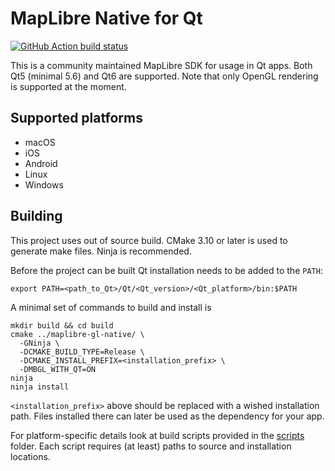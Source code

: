 # MapLibre Native for Qt

[![GitHub Action build status](https://github.com/maplibre/maplibre-native/workflows/qt-ci/badge.svg)](https://github.com/maplibre/maplibre-native/actions/workflows/qt-ci.yml) 

This is a community maintained MapLibre SDK for usage in Qt apps.
Both Qt5 (minimal 5.6) and Qt6 are supported.
Note that only OpenGL rendering is supported at the moment.

## Supported platforms

- macOS
- iOS
- Android
- Linux
- Windows

## Building

This project uses out of source build. CMake 3.10 or later is used to generate
make files. Ninja is recommended.

Before the project can be built Qt installation needs to be added to the `PATH`:

```shell
export PATH=<path_to_Qt>/Qt/<Qt_version>/<Qt_platform>/bin:$PATH
```

A minimal set of commands to build and install is

```shell
mkdir build && cd build
cmake ../maplibre-gl-native/ \
  -GNinja \
  -DCMAKE_BUILD_TYPE=Release \
  -DCMAKE_INSTALL_PREFIX=<installation_prefix> \
  -DMBGL_WITH_QT=ON
ninja
ninja install
```

`<installation_prefix>` above should be replaced with a wished installation path.
Files installed there can later be used as the dependency for your app.

For platform-specific details look at build scripts provided
in the [scripts](scripts) folder. Each script requires (at least) paths
to source and installation locations.
